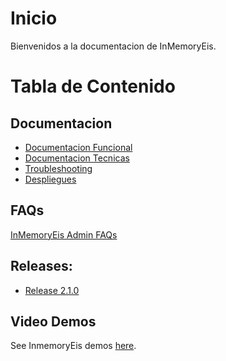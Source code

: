 # Inicio

Bienvenidos a la documentacion de InMemoryEis.

# Tabla de Contenido

## Documentacion

- [Documentacion Funcional](./functional/index)
- [Documentacion Tecnicas](./technical/index)
- [Troubleshooting](./troubleshooting/index)
- [Despliegues](./deployment/index)

## FAQs

[InMemoryEis Admin FAQs](./FAQs)

## Releases:

- [Release 2.1.0](./release/2.1.0)

## Video Demos

See InmemoryEis demos [here](https://github.com/goharbor/harbor/wiki/Video-demos-for-Harbor).
